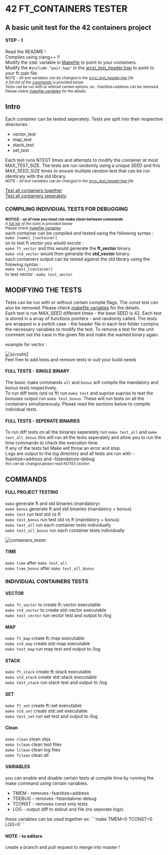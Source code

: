 # 42 FT_CONTAINERS TESTER
## A basic unit test for the 42 containers project
#### STEP - 1
Read the README !   
Compiles using clang++ !!  
Modify the ```$INC``` variable in [Makefile](https://github.com/5atchm1n/ft_containers-tester-42/blob/master/Makefile) to point to your containers.  
Modify the `#include "pair.hpp"` in the [srcs/_test_header.hpp](https://github.com/5atchm1n/ft_containers-tester-42/blob/master/srcs/_test_header.hpp) to point to your ft::pair file  
<sub>NOTE - *All test variables can be changed in the [srcs/_test_header.hpp](https://github.com/5atchm1n/ft_containers-tester-42/blob/master/srcs/_test_header.hpp) file*</sub>  
<sub>*A full list of the [commands](#COMMANDS) is provided below*</sub>  
<sub>Tests can be run with or without certain options. ex: -fsanitize=address can be removed. Please check [makefile variables](#VARIABLES) for the details.</sub>
## Intro
Each container can be tested seperately. Tests are split into their respective directories :
<ul>
<li> vector_test
<li> map_test
<li> stack_test
<li> set_test
</ul>

Each test runs NTEST times and attempts to modify the container at most MAX_TEST_SIZE. The tests are run randomly using a unique SEED and this MAX_SEED_SIZE times to ensure multiple random test that can be run identicaly with the std library.  
<sub>NOTE - *All test variables can be changed in the [srcs/_test_header.hpp](https://github.com/5atchm1n/ft_containers-tester-42/blob/master/srcs/_test_header.hpp) file*</sub>

[Test all containers together](#FULL-TESTS-SINGLE-BINARY)  
[Test all containers seperately](#FULL-TEST-SEPERATE-BINARIES)  
### COMPILING INDIVIDUAL TESTS FOR DEBUGGING  
<sub> <b>NOTICE - as of now you must run make clean between commands </b> </sub>  
<sub>*A [full list](#COMMANDS) of the rules is provided below*</sub>  
<sub> Please check [makefile variables](#VARIABLES) </sub>  
each container can be compiled and tested using the following syntax :  
```make [name]_[container]```  
so to test ft vector you would excute :  
```make ft_vector``` and this would generate the **ft_vector** binary.  
```make std_vector``` would then generate the **std_vector** binary.  
each containers output can be tested against the std library using the folowing syntax :  
```make test_[container]```  
to test vector : ```make test_vector```
## MODIFYING THE TESTS

Tests can be run with or without certain compile flags. The const test can also be removed. Please check [makefile variables](#VARIABLES) for the details.  
Each test is run MAX_SEED different times - the base SEED is 42.
Each test is stored in a array of functions pointers - and randomly called.
The tests are wrapped in a switch case - the header file in each test folder contains the necessary variables to modify the test. To remove a test for the unit comment out the case in the given file and make the wanted binary again.  

example for vector :

![scrnsht2](https://user-images.githubusercontent.com/61289826/158005653-54339d4f-d99d-497d-b0a6-cec9c4b7c27d.png)  
Feel free to add tests and remove tests to suit your build needs
#### FULL TESTS - SINGLE BINARY

The basic make commands ```all``` and ```bonus``` will compile the mandatory and bonus tests respectively.  
To run diff tests (std vs ft) run ```make test``` and suprise suprise to test the bonuses output
run ```make test_bonus```. These will run tests on all the containers simultaneously. Please read the sections below to compile individual tests.

#### FULL TESTS - SEPERATE BINARIES

To run diff tests on all the binaries seperately run ```make test_all``` and ```make test_all_bonus``` this will run all the tests seperately and allow you to run the time commands to check the execution time.  
If any of the tests fail Make will throw an error and stop.  
Logs are output to the log directory and all tests are run with -fsanitize=address and -fstandalone-debug  
<sub>*this can be changed please read NOTES section*</sub>
## COMMANDS
#### FULL PROJECT TESTING  
```make```              generate ft and std binaries (mandatory)  
```make bonus```        generate ft and std binaries (mandatory + bonus)  
```make test```         run test std vs ft  
```make test_bonus```   run test std vs ft (mandatory + bonus)  
```make test_all```      run each container tests individually  
```make test_all_bonus``` run each container tests individually

![containers_tester](https://user-images.githubusercontent.com/61289826/158044256-5ee131c2-3317-4d57-8826-dbe8e8283ed7.png)  
#### TIME
```make time```  after ```make test_all```  
```make time_bonus```  after ```make test_all_bonus```
### INDIVIDUAL CONTAINERS TESTS
#### VECTOR
```make ft_vector``` to create ft::vector executable  
```make std_vector```   to create std::vector executable  
```make test_vector```  run vector test and output to /log  
#### MAP
```make ft_map```		create ft::map executable  
```make std_map```		create std::map executable  
```make test_map```		run map test and output to /log  
#### STACK
```make ft_stack```		create ft::stack executable  
```make std_stack```	create std::stack executable  
```make test_stack```	run stack test and output to /log  
#### SET
```make ft_set```		create ft::set executable  
```make std_set```		create std::set executable  
```make test_set```		run set test and output to /log  
#### Clean
```make clean```		clean objs  
```make tclean```       clean test files  
```make lclean```       clean log files  
```make fclean```       clean all  
#### VARIABLES
you can enable and disable certain tests at compile time by running the make command using certain variables.
<ul>
<li> TMEM - removes -fsanitize=address </li>
<li> TDEBUG - removes -fstandalone-debug </li>
<li> TCONST - removes const only tests </li>
<li> LOG - output diff to stdout and file (no seperate logs)</li>
</ul>
these variables can be used together ex:
```make <rule_name> TMEM=0 TCONST=0 LOG=0```

#### NOTE - to editors
create a branch and pull request to merge into master !